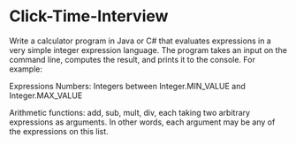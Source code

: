 # Click-Time-Interview

Write a calculator program in Java or C# that evaluates expressions in a very simple integer expression language. The program takes an input on the command line, computes the result, and prints it to the console. For example:

Expressions
Numbers: Integers between Integer.MIN_VALUE and Integer.MAX_VALUE

Arithmetic functions: add, sub, mult, div, each taking two arbitrary expressions as arguments. In other words, each argument may be any of the expressions on this list.
